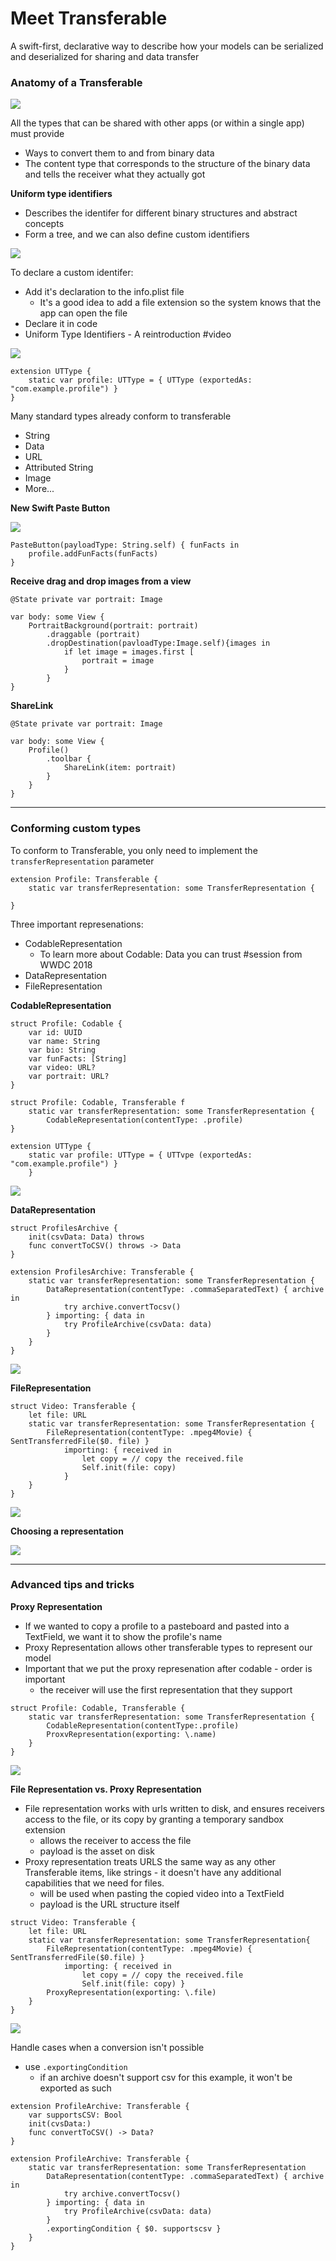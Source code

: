 # **Meet Transferable**

A swift-first, declarative way to describe how your models can be serialized and deserialized for sharing and data transfer

### **Anatomy of a Transferable**

![](images/transferable/transfer.png)

All the types that can be shared with other apps (or within a single app) must provide

* Ways to convert them to and from binary data
* The content type that corresponds to the structure of the binary data and tells the receiver what they actually got

**Uniform type identifiers**

* Describes the identifer for different binary structures and abstract concepts
* Form a tree, and we can also define custom identifiers

![](images/transferable/uti.png)

To declare a custom identifer:

* Add it's declaration to the info.plist file
	* It's a good idea to add a file extension so the system knows that the app can open the file
* Declare it in code
* Uniform Type Identifiers - A reintroduction #video

![](images/transferable/infoplist.png)

```
extension UTType {
	static var profile: UTType = { UTType (exportedAs: "com.example.profile") }
}
```

Many standard types already conform to transferable

* String
* Data
* URL
* Attributed String
* Image
* More...

**New Swift Paste Button**

![](images/transferable/paste.png)

```
PasteButton(payloadType: String.self) { funFacts in
	profile.addFunFacts(funFacts)
}
```

**Receive drag and drop images from a view**

```
@State private var portrait: Image

var body: some View {
	PortraitBackground(portrait: portrait)
		.draggable (portrait)
		.dropDestination(pavloadType:Image.self){images in
			if let image = images.first [
				portrait = image
			}
		}
}
```

**ShareLink**

```
@State private var portrait: Image

var body: some View {
	Profile()
		.toolbar {
			ShareLink(item: portrait)
		}
	}
}
```

---

### **Conforming custom types**

To conform to Transferable, you only need to implement the `transferRepresentation` parameter

```
extension Profile: Transferable {
	static var transferRepresentation: some TransferRepresentation {
	
}
```

Three important represenations:

* CodableRepresentation
	* To learn more about Codable: Data you can trust #session from WWDC 2018
* DataRepresentation
* FileRepresentation

**CodableRepresentation**

```
struct Profile: Codable {
	var id: UUID
	var name: String
	var bio: String
	var funFacts: [String]
	var video: URL?
	var portrait: URL?
}

struct Profile: Codable, Transferable f
	static var transferRepresentation: some TransferRepresentation {
		CodableRepresentation(contentType: .profile)
}

extension UTType {
	static var profile: UTType = { UTTvpe (exportedAs: "com.example.profile") }
	}
```

![](images/transferable/codable.png)

**DataRepresentation**

```
struct ProfilesArchive {
	init(csvData: Data) throws
	func convertToCSV() throws -> Data
}

extension ProfilesArchive: Transferable {
	static var transferRepresentation: some TransferRepresentation {
		DataRepresentation(contentType: .commaSeparatedText) { archive in
			try archive.convertTocsv()
		} importing: { data in
			try ProfileArchive(csvData: data)
		}
	}
}
```

![](images/transferable/data.png)

**FileRepresentation**

```
struct Video: Transferable {
	let file: URL
	static var transferRepresentation: some TransferRepresentation {
		FileRepresentation(contentType: .mpeg4Movie) { SentTransferredFile($0. file) }
			importing: { received in
				let copy = // copy the received.file
				Self.init(file: copy)
			}
	}
}
```

![](images/transferable/file.png)

**Choosing a representation**

![](images/transferable/choose.png)

---

### **Advanced tips and tricks**

**Proxy Representation**

* If we wanted to copy a profile to a pasteboard and pasted into a TextField, we want it to show the profile's name
* Proxy Representation allows other transferable types to represent our model
* Important that we put the proxy represenation after codable - order is important
	* the receiver will use the first representation that they support

```
struct Profile: Codable, Transferable {
	static var transferRepresentation: some TransferRepresentation {
		CodableRepresentation(contentType:.profile)
		ProxvRepresentation(exporting: \.name)
	}
}
```

![](images/transferable/proxy.png)

**File Representation vs. Proxy Representation**

* File representation works with urls written to disk, and ensures receivers access to the file, or its copy by granting a temporary sandbox extension
	* allows the receiver to access the file
	* payload is the asset on disk
* Proxy representation treats URLS the same way as any other Transferable items, like strings - it doesn't have any additional capabilities that we need for files.
	* will be used when pasting the copied video into a TextField
	* payload is the URL structure itself

```
struct Video: Transferable {
	let file: URL
	static var transferRepresentation: some TransferRepresentation{
		FileRepresentation(contentType: .mpeg4Movie) { SentTransferredFile($0.file) }
			importing: { received in
				let copy = // copy the received.file
				Self.init(file: copy) }
		ProxyRepresentation(exporting: \.file)
	}
}
```

![](images/transferable/file_vs_proxy.png)

Handle cases when a conversion isn't possible

* use `.exportingCondition`
	* if an archive doesn't support csv for this example, it won't be exported as such

```
extension ProfileArchive: Transferable {
	var supportsCSV: Bool
	init(cvsData:)
	func convertToCSV() -> Data?
}

extension ProfileArchive: Transferable {
	static var transferRepresentation: some TransferRepresentation
		DataRepresentation(contentType: .commaSeparatedText) { archive in
			try archive.convertTocsv()
		} importing: { data in
			try ProfileArchive(csvData: data)
		}
		.exportingCondition { $0. supportscsv }
	}
}
```

